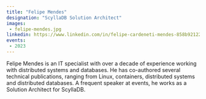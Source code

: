```yaml
---
title: "Felipe Mendes"
designation: "ScyllaDB Solution Architect"
images:
 - felipe-mendes.jpg
linkedin: https://www.linkedin.com/in/felipe-cardeneti-mendes-858b92122/
events:
 - 2023
---
```


Felipe Mendes is an IT specialist with over a decade of experience working with distributed systems and databases. He has co-authored several technical publications, ranging from Linux, containers, distributed systems and distributed databases. A frequent speaker at events, he works as a Solution Architect for ScyllaDB.